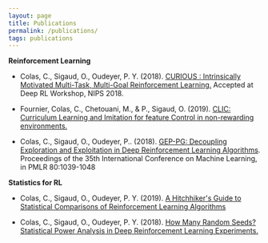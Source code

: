 ```yaml
---
layout: page
title: Publications
permalink: /publications/
tags: publications
---
```

 
**Reinforcement Learning**

* Colas, C., Sigaud, O., Oudeyer, P. Y. (2018). [CURIOUS : Intrinsically Motivated Multi-Task,
Multi-Goal Reinforcement Learning.](https://arxiv.org/abs/1810.06284) Accepted at Deep RL Workshop, NIPS 2018.

* Fournier, Colas, C., Chetouani, M., & P., Sigaud, O. (2019). [CLIC: Curriculum Learning and Imitation for feature Control in non-rewarding environments.](https://arxiv.org/abs/1901.09720)

* Colas, C., Sigaud, O., Oudeyer, P.. (2018). [GEP-PG: Decoupling Exploration and Exploitation in
Deep Reinforcement Learning Algorithms](https://arxiv.org/abs/1802.05054). Proceedings of the 35th International Conference on Machine Learning, in PMLR 80:1039-1048

**Statistics for RL**
* Colas, C., Sigaud, O., Oudeyer, P. Y. (2019). [A Hitchhiker's Guide to Statistical Comparisons of Reinforcement Learning Algorithms](https://openreview.net/forum?id=ryx0N3IaIV)

* Colas, C., Sigaud, O., Oudeyer, P. Y. (2018). [How Many Random Seeds? Statistical Power Analysis in Deep Reinforcement Learning Experiments.](https://arxiv.org/abs/1806.08295) 
